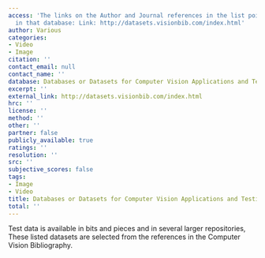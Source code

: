 ```yaml
---
access: 'The links on the Author and Journal references in the list point to entries
  in that database: Link: http://datasets.visionbib.com/index.html'
author: Various
categories:
- Video
- Image
citation: ''
contact_email: null
contact_name: ''
database: Databases or Datasets for Computer Vision Applications and Testing
excerpt: ''
external_link: http://datasets.visionbib.com/index.html
hrc: ''
license: ''
method: ''
other: ''
partner: false
publicly_available: true
ratings: ''
resolution: ''
src: ''
subjective_scores: false
tags:
- Image
- Video
title: Databases or Datasets for Computer Vision Applications and Testing
total: ''
---
```


Test data is available in bits and pieces and in several larger repositories, These listed datasets are selected from the references in the Computer Vision Bibliography.